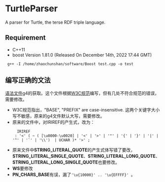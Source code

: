 # TurtleParser
A parser for Turtle, the terse RDF triple language.
## Requirement
+ C++11
+ boost Version 1.81.0 (Released On December 14th, 2022 17:44 GMT)
```
 g++ -I /home/zhaochunshan/software/Boost test.cpp -o test
```
## 编写正确的文法
[语法文件](https://github.com/antlr/grammars-v4/blob/master/turtle/TURTLE.g4)g4的获取。这个文件根据[W3C规范](http://www.w3.org/TR/turtle/#sec-grammar-grammar)编写，但有几处不符合规范的错误，需要修改。
+ W3C规范指出，"BASE", "PREFIX" are case-insensitive. 这两个关键字大小写不敏感，原来的g4文件默认大写，需要修改。
+ 原来的文件中，对IRIREF的产生式，改为：
  ```
    IRIREF
   : '<' ( ~ ( [\u0000-\u0020] | '<' | '>' | '"' | '{' | '}' | '|' | '^' | '`' | '\\')  | UCHAR )* '>' ; 
  ```
+ 原来文件中**STRING_LITERAL_QUOTE**的产生式体写错了要改，**STRING_LITERAL_SINGLE_QUOTE**、**STRING_LITERAL_LONG_QUOTE**、**STRING_LITERAL_LONG_SINGLE_QUOTE**也要修改。
+ **WS**要修改
+ **PN_CHARS_BASE**有误，漏了`'\u{10000}' .. '\u{EFFFF}' `。

